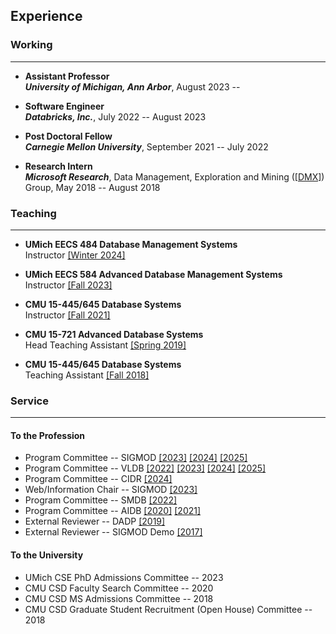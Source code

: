 ## Experience

### Working
---
* **Assistant Professor**<br/>
***University of Michigan, Ann Arbor***, August 2023 -- 

* **Software Engineer**<br/>
***Databricks, Inc.***, July 2022 -- August 2023

* **Post Doctoral Fellow**<br/>
***Carnegie Mellon University***, September 2021 -- July 2022

* **Research Intern**<br/>
***Microsoft Research***, Data Management, Exploration and Mining
([[DMX]](https://www.microsoft.com/en-us/research/group/data-management-exploration-and-mining-dmx/))
Group,
May 2018 -- August 2018

### Teaching
---
* **UMich EECS 484 Database Management Systems**<br/>
Instructor [[Winter 2024]](https://docs.google.com/document/d/1JK6_nmwkouMnU3gtD9AF085hR_LhPKIL1bVPzRAS8MA/edit?usp=sharing)

* **UMich EECS 584 Advanced Database Management Systems**<br/>
Instructor [[Fall 2023]](https://www.eecs.umich.edu/courses/eecs584/)

* **CMU 15-445/645 Database Systems**<br/>
Instructor [[Fall 2021]](https://15445.courses.cs.cmu.edu/fall2021/)

* **CMU 15-721 Advanced Database Systems**<br/>
Head Teaching Assistant [[Spring 2019]](https://15721.courses.cs.cmu.edu/spring2019/)

* **CMU 15-445/645 Database Systems**<br/>
Teaching Assistant [[Fall 2018]](https://15445.courses.cs.cmu.edu/fall2018/)

### Service
---
####  To the Profession 
* Program Committee -- SIGMOD
  [[2023]](https://2023.sigmod.org/org_sigmod_pc.shtml)
  [[2024]](https://2024.sigmod.org/org_sigmod_pc.shtml)
  [[2025]](https://2025.sigmod.org/org_sigmod_pc.shtml)
* Program Committee -- VLDB
  [[2022]](http://vldb.org/2022/?review-board)
  [[2023]](http://vldb.org/2023/?review-board)
  [[2024]](http://vldb.org/2024/?review-board)
  [[2025]](http://vldb.org/2025/?review-board)
* Program Committee -- CIDR
  [[2024]](https://www.cidrdb.org/cidr2024/officers.html)
* Web/Information Chair -- SIGMOD
  [[2023]](https://2023.sigmod.org/org_conference_officers.shtml)
* Program Committee -- SMDB
  [[2022]](https://db.cs.pitt.edu/smdb2022/)
* Program Committee -- AIDB
  [[2020]](https://sites.google.com/view/aidb2020/home/program-committee)
  [[2021]](https://sites.google.com/view/aidb2021/home/program-commitee)
* External Reviewer -- DADP [[2019]](https://www.springer.com/journal/10619)
* External Reviewer -- SIGMOD Demo [[2017]](http://sigmod2017.org/)

#### To the University
* UMich CSE PhD Admissions Committee -- 2023
* CMU CSD Faculty Search Committee -- 2020
* CMU CSD MS Admissions Committee -- 2018
* CMU CSD Graduate Student Recruitment (Open House) Committee -- 2018


